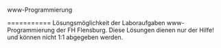 www-Programmierung

===========
Lösungsmöglichkeit der Laboraufgaben www-Programmierung der FH Flensburg. Diese Lösungen dienen nur der Hilfe! und können nicht 1:1 abgegeben werden. 

